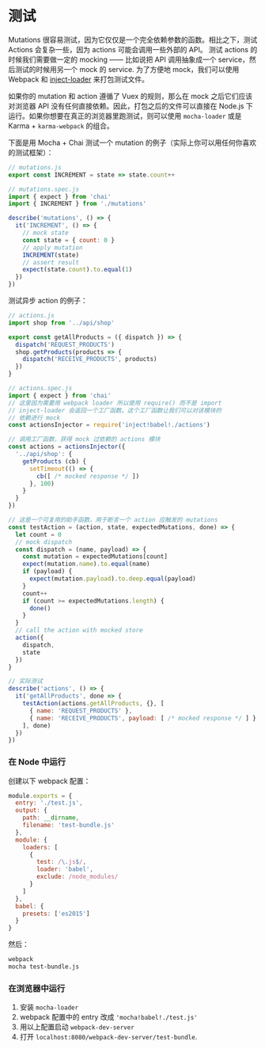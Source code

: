 # 测试

Mutations 很容易测试，因为它仅仅是一个完全依赖参数的函数。相比之下，测试 Actions 会复杂一些，因为 actions 可能会调用一些外部的 API。 测试 actions 的时候我们需要做一定的 mocking —— 比如说把 API 调用抽象成一个 service，然后测试的时候用另一个 mock 的 service. 为了方便地 mock，我们可以使用 Webpack 和 [inject-loader](https://github.com/plasticine/inject-loader) 来打包测试文件。

如果你的 mutation 和 action 遵循了 Vuex 的规则，那么在 mock 之后它们应该对浏览器 API 没有任何直接依赖。因此，打包之后的文件可以直接在 Node.js 下运行。如果你想要在真正的浏览器里跑测试，则可以使用 `mocha-loader` 或是 Karma + `karma-webpack` 的组合。

下面是用 Mocha + Chai 测试一个 mutation 的例子（实际上你可以用任何你喜欢的测试框架）：

``` js
// mutations.js
export const INCREMENT = state => state.count++
```

``` js
// mutations.spec.js
import { expect } from 'chai'
import { INCREMENT } from './mutations'

describe('mutations', () => {
  it('INCREMENT', () => {
    // mock state
    const state = { count: 0 }
    // apply mutation
    INCREMENT(state)
    // assert result
    expect(state.count).to.equal(1)
  })
})
```

测试异步 action 的例子：

``` js
// actions.js
import shop from '../api/shop'

export const getAllProducts = ({ dispatch }) => {
  dispatch('REQUEST_PRODUCTS')
  shop.getProducts(products => {
    dispatch('RECEIVE_PRODUCTS', products)
  })
}
```

``` js
// actions.spec.js
import { expect } from 'chai'
// 这里因为需要用 webpack loader 所以使用 require() 而不是 import
// inject-loader 会返回一个工厂函数。这个工厂函数让我们可以对该模块的
// 依赖进行 mock
const actionsInjector = require('inject!babel!./actions')

// 调用工厂函数，获得 mock 过依赖的 actions 模块
const actions = actionsInjector({
  '../api/shop': {
    getProducts (cb) {
      setTimeout(() => {
        cb([ /* mocked response */ ])
      }, 100)
    }
  }
})

// 这是一个可复用的助手函数，用于断言一个 action 应触发的 mutations
const testAction = (action, state, expectedMutations, done) => {
  let count = 0
  // mock dispatch
  const dispatch = (name, payload) => {
    const mutation = expectedMutations[count]
    expect(mutation.name).to.equal(name)
    if (payload) {
      expect(mutation.payload).to.deep.equal(payload)
    }
    count++
    if (count >= expectedMutations.length) {
      done()
    }
  }
  // call the action with mocked store
  action({
    dispatch,
    state
  })
}

// 实际测试
describe('actions', () => {
  it('getAllProducts', done => {
    testAction(actions.getAllProducts, {}, [
      { name: 'REQUEST_PRODUCTS' },
      { name: 'RECEIVE_PRODUCTS', payload: [ /* mocked response */ ] }
    ], done)
  })
})
```

### 在 Node 中运行

创建以下 webpack 配置：

``` js
module.exports = {
  entry: './test.js',
  output: {
    path: __dirname,
    filename: 'test-bundle.js'
  },
  module: {
    loaders: [
      {
        test: /\.js$/,
        loader: 'babel',
        exclude: /node_modules/
      }
    ]
  },
  babel: {
    presets: ['es2015']
  }
}
```

然后：

``` bash
webpack
mocha test-bundle.js
```

### 在浏览器中运行

1. 安装 `mocha-loader`
2. webpack 配置中的 entry 改成 `'mocha!babel!./test.js'`
3. 用以上配置启动 `webpack-dev-server`
4. 打开 `localhost:8080/webpack-dev-server/test-bundle`.
